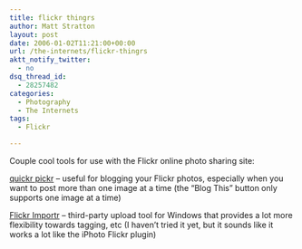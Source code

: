 ```yaml
---
title: flickr thingrs
author: Matt Stratton
layout: post
date: 2006-01-02T11:21:00+00:00
url: /the-internets/flickr-thingrs
aktt_notify_twitter:
  - no
dsq_thread_id:
  - 28257482
categories:
  - Photography
  - The Internets
tags:
  - Flickr

---
```

Couple cool tools for use with the Flickr online photo sharing site:

[quickr pickr][1] &#8211; useful for blogging your Flickr photos, especially when you want to post more than one image at a time (the &#8220;Blog This&#8221; button only supports one image at a time)

[Flickr Importr][2] &#8211; third-party upload tool for Windows that provides a lot more flexibility towards tagging, etc (I haven&#8217;t tried it yet, but it sounds like it works a lot like the iPhoto Flickr plugin)

 [1]: http://www.quickrpickr.com/
 [2]: http://flickrimportr.blogspot.com/
